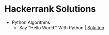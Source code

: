 # Hackerrank Solutions

- Python Algorithms
  - Say "Hello World!" With Python | [Solution](https://github.com/htcrazy/hackerrank_solutions/blob/main/hackerrank_python_solutions/write_a_function.py)
